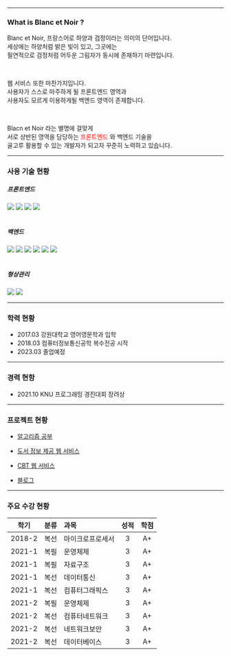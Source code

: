 ***

### What is Blanc et Noir ?

Blanc et Noir, 프랑스어로 하양과 검정이라는 의미의 단어입니다.<br>
세상에는 하양처럼 밝은 빛이 있고, 그곳에는<br>
필연적으로 검정처럼 어두운 그림자가 동시에 존재하기 마련입니다.

<br>

웹 서비스 또한 마찬가지입니다.<br>
사용자가 스스로 마주하게 될 프론트엔드 영역과<br>
사용자도 모르게 이용하게될 백엔드 영역이 존재합니다.

<br>

Blacn et Noir 라는 별명에 걸맞게<br>
서로 상반된 영역을 담당하는 <span style="color:red;"> 프론트엔드 </span> 와 백엔드 기술을<br>
골고루 활용할 수 있는 개발자가 되고자 꾸준히 노력하고 있습니다.

***

### 사용 기술 현황

##### 프론트엔드

<div>
    <img src="https://img.shields.io/badge/html5-E34F26?style=for-the-badge&logo=html5&logoColor=white"> 
    <img src="https://img.shields.io/badge/css-1572B6?style=for-the-badge&logo=css3&logoColor=white"> 
    <img src="https://img.shields.io/badge/javascript-F7DF1E?style=for-the-badge&logo=javascript&logoColor=black"> 
    <img src="https://img.shields.io/badge/jquery-0769AD?style=for-the-badge&logo=jquery&logoColor=white">
</div>
<br>

##### 백엔드

<div>
    <img src="https://img.shields.io/badge/apache tomcat-F8DC75?style=for-the-badge&logo=apachetomcat&logoColor=white">
    <img src="https://img.shields.io/badge/spring-6DB33F?style=for-the-badge&logo=spring&logoColor=white"> 
    <img src="https://img.shields.io/badge/java-007396?style=for-the-badge&logo=java&logoColor=white"> 
    <img src="https://img.shields.io/badge/oracle-F80000?style=for-the-badge&logo=oracle&logoColor=white"> 
    <img src="https://img.shields.io/badge/mariaDB-003545?style=for-the-badge&logo=mariaDB&logoColor=white"> 
    <img src="https://img.shields.io/badge/redis-DC382D?style=for-the-badge&logo=redis&logoColor=white">
</div>
<br>

##### 형상관리

<div>
    <img src="https://img.shields.io/badge/github-181717?style=for-the-badge&logo=github&logoColor=white">
    <img src="https://img.shields.io/badge/git-F05032?style=for-the-badge&logo=git&logoColor=white">
</div>

***

### 학력 현황

* 2017.03 강원대학교 영어영문학과 입학
* 2018.03 컴퓨터정보통신공학 복수전공 시작
* 2023.03 졸업예정

***

### 경력 현항

* 2021.10 KNU 프로그래밍 경진대회 장려상

***

### 프로젝트 현황

* [알고리즘 공부](https://github.com/Blanc-et-noir/Algorithm)

* [도서 정보 제공 웹 서비스](https://github.com/Blanc-et-noir/LibraryService)

* [CBT 웹 서비스](https://github.com/Blanc-et-noir/RestAPI)

* [블로그](https://blanc-et-noir.tistory.com)
***

### 주요 수강 현황
  
|학기|분류|과목|성적|학점|
|:---:|:---:|:---|:---:|:---:|
|2018-2|복선|마이크로프로세서|3|A+|
|2021-1|복필|운영체제|3|A+|
|2021-1|복필|자료구조|3|A+|
|2021-1|복선|데이터통신|3|A+|
|2021-1|복선|컴퓨터그래픽스|3|A+|
|2021-2|복필|운영체제|3|A+|
|2021-2|복선|컴퓨터네트워크|3|A+|
|2021-2|복선|네트워크보안|3|A+|
|2021-2|복선|데이터베이스|3|A+|
